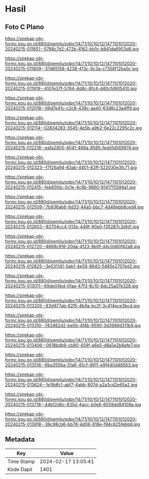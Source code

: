 # Hasil

## Foto C Plano

https://sirekap-obj-formc.kpu.go.id/880d/pemilu/pdpr/14/71/10/10/12/1471101012020-20240215-011651--5788c7d2-472b-4162-bb1c-b841da6903d6.jpg

https://sirekap-obj-formc.kpu.go.id/880d/pemilu/pdpr/14/71/10/10/12/1471101012020-20240215-011809--37d65158-4238-413c-9c3a-c7358f12ba0c.jpg

https://sirekap-obj-formc.kpu.go.id/880d/pemilu/pdpr/14/71/10/10/12/1471101012020-20240215-011919--4107e37f-5764-4d8c-8fc4-d40cfd905410.jpg

https://sirekap-obj-formc.kpu.go.id/880d/pemilu/pdpr/14/71/10/10/12/1471101012020-20240215-012018--09d7e41c-c2c8-439c-aa40-63d6c23a4ff9.jpg

https://sirekap-obj-formc.kpu.go.id/880d/pemilu/pdpr/14/71/10/10/12/1471101012020-20240215-012114--02834283-3545-4e5b-a9b2-6e22c2295c2c.jpg

https://sirekap-obj-formc.kpu.go.id/880d/pemilu/pdpr/14/71/10/10/12/1471101012020-20240215-012218--eafa2805-4041-466a-8585-fedd1d569974.jpg

https://sirekap-obj-formc.kpu.go.id/880d/pemilu/pdpr/14/71/10/10/12/1471101012020-20240215-012323--f7f26a94-83ab-4401-83ff-522030e3fc71.jpg

https://sirekap-obj-formc.kpu.go.id/880d/pemilu/pdpr/14/71/10/10/12/1471101012020-20240215-012415--feb65fdc-0c1e-4c9b-9660-91417f5594a1.jpg

https://sirekap-obj-formc.kpu.go.id/880d/pemilu/pdpr/14/71/10/10/12/1471101012020-20240215-012509--7b936ab6-6d33-44a5-bbc7-4d48ebb8ced4.jpg

https://sirekap-obj-formc.kpu.go.id/880d/pemilu/pdpr/14/71/10/10/12/1471101012020-20240215-012603--82704cc4-013e-449f-90e0-f35287c3dfd1.jpg

https://sirekap-obj-formc.kpu.go.id/880d/pemilu/pdpr/14/71/10/10/12/1471101012020-20240215-012720--4868c916-20da-4123-8b0f-d4c0d60f42a8.jpg

https://sirekap-obj-formc.kpu.go.id/880d/pemilu/pdpr/14/71/10/10/12/1471101012020-20240215-012825--3e531141-0ab1-4e59-8643-5485e2707ed2.jpg

https://sirekap-obj-formc.kpu.go.id/880d/pemilu/pdpr/14/71/10/10/12/1471101012020-20240215-013011--69de04bd-0faa-47f3-8c10-8dc25a07e328.jpg

https://sirekap-obj-formc.kpu.go.id/880d/pemilu/pdpr/14/71/10/10/12/1471101012020-20240215-013205--83d977ab-62f5-4b9a-bc2f-3c414ece3bcd.jpg

https://sirekap-obj-formc.kpu.go.id/880d/pemilu/pdpr/14/71/10/10/12/1471101012020-20240215-013310--743462d2-be0b-4f4b-9590-3d3989d311b9.jpg

https://sirekap-obj-formc.kpu.go.id/880d/pemilu/pdpr/14/71/10/10/12/1471101012020-20240215-013406--0618bdb9-cb80-459f-a6e5-d8a5e2b8afe7.jpg

https://sirekap-obj-formc.kpu.go.id/880d/pemilu/pdpr/14/71/10/10/12/1471101012020-20240215-013516--6ba3556a-31a6-45cf-9911-e9f440d48563.jpg

https://sirekap-obj-formc.kpu.go.id/880d/pemilu/pdpr/14/71/10/10/12/1471101012020-20240215-013624--1e18dfc1-abf7-4abb-807d-a2a3cd2e65a2.jpg

https://sirekap-obj-formc.kpu.go.id/880d/pemilu/pdpr/14/71/10/10/12/1471101012020-20240215-013718--44b12d6c-835d-4acc-b0e6-6559dd84109a.jpg

https://sirekap-obj-formc.kpu.go.id/880d/pemilu/pdpr/14/71/10/10/12/1471101012020-20240215-013918--39c98cb6-bb78-4d06-818e-f94c625febb9.jpg


## Metadata

| Key        | Value               |
| ---------- | ------------------- |
| Time Stamp | 2024-02-17 13:05:41 |
| Kode Dapil | 1401                |



